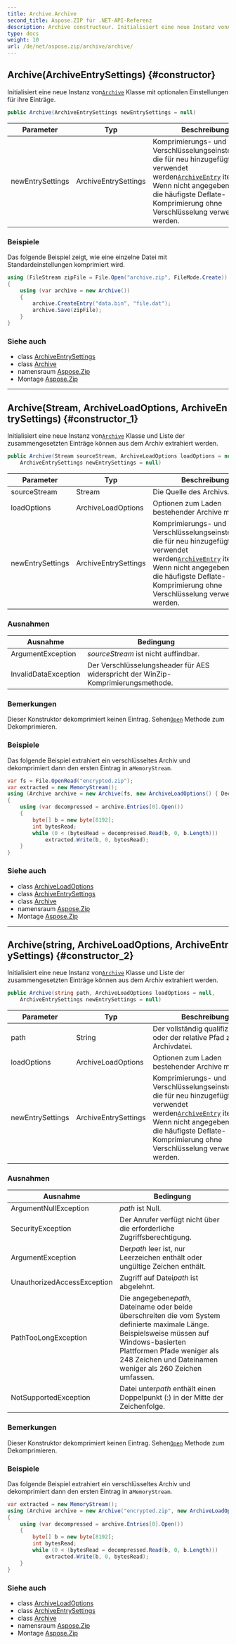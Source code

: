 ```yaml
---
title: Archive.Archive
second_title: Aspose.ZIP für .NET-API-Referenz
description: Archive constructeur. Initialisiert eine neue Instanz vonArchive Klasse mit optionalen Einstellungen für ihre Einträge.
type: docs
weight: 10
url: /de/net/aspose.zip/archive/archive/
---
```

## Archive(ArchiveEntrySettings) {#constructor}

Initialisiert eine neue Instanz von[`Archive`](../) Klasse mit optionalen Einstellungen für ihre Einträge.

```csharp
public Archive(ArchiveEntrySettings newEntrySettings = null)
```

| Parameter | Typ | Beschreibung |
| --- | --- | --- |
| newEntrySettings | ArchiveEntrySettings | Komprimierungs- und Verschlüsselungseinstellungen, die für neu hinzugefügte verwendet werden[`ArchiveEntry`](../../archiveentry/) items. Wenn nicht angegeben, würde die häufigste Deflate-Komprimierung ohne Verschlüsselung verwendet werden. |

### Beispiele

Das folgende Beispiel zeigt, wie eine einzelne Datei mit Standardeinstellungen komprimiert wird.

```csharp
using (FileStream zipFile = File.Open("archive.zip", FileMode.Create))
{
    using (var archive = new Archive())
    {
        archive.CreateEntry("data.bin", "file.dat");
        archive.Save(zipFile);
    }
}
```

### Siehe auch

* class [ArchiveEntrySettings](../../../aspose.zip.saving/archiveentrysettings/)
* class [Archive](../)
* namensraum [Aspose.Zip](../../archive/)
* Montage [Aspose.Zip](../../../)

---

## Archive(Stream, ArchiveLoadOptions, ArchiveEntrySettings) {#constructor_1}

Initialisiert eine neue Instanz von[`Archive`](../) Klasse und Liste der zusammengesetzten Einträge können aus dem Archiv extrahiert werden.

```csharp
public Archive(Stream sourceStream, ArchiveLoadOptions loadOptions = null, 
    ArchiveEntrySettings newEntrySettings = null)
```

| Parameter | Typ | Beschreibung |
| --- | --- | --- |
| sourceStream | Stream | Die Quelle des Archivs. |
| loadOptions | ArchiveLoadOptions | Optionen zum Laden bestehender Archive mit. |
| newEntrySettings | ArchiveEntrySettings | Komprimierungs- und Verschlüsselungseinstellungen, die für neu hinzugefügte verwendet werden[`ArchiveEntry`](../../archiveentry/) items. Wenn nicht angegeben, würde die häufigste Deflate-Komprimierung ohne Verschlüsselung verwendet werden. |

### Ausnahmen

| Ausnahme | Bedingung |
| --- | --- |
| ArgumentException | *sourceStream* ist nicht auffindbar. |
| InvalidDataException | Der Verschlüsselungsheader für AES widerspricht der WinZip-Komprimierungsmethode. |

### Bemerkungen

Dieser Konstruktor dekomprimiert keinen Eintrag. Sehen[`Open`](../../archiveentry/open/) Methode zum Dekomprimieren.

### Beispiele

Das folgende Beispiel extrahiert ein verschlüsseltes Archiv und dekomprimiert dann den ersten Eintrag in a`MemoryStream`.

```csharp
var fs = File.OpenRead("encrypted.zip");
var extracted = new MemoryStream();
using (Archive archive = new Archive(fs, new ArchiveLoadOptions() { DecryptionPassword = "p@s$" }))
{
    using (var decompressed = archive.Entries[0].Open())
    {
        byte[] b = new byte[8192];
        int bytesRead;
        while (0 < (bytesRead = decompressed.Read(b, 0, b.Length)))
            extracted.Write(b, 0, bytesRead);
    }
}
```

### Siehe auch

* class [ArchiveLoadOptions](../../archiveloadoptions/)
* class [ArchiveEntrySettings](../../../aspose.zip.saving/archiveentrysettings/)
* class [Archive](../)
* namensraum [Aspose.Zip](../../archive/)
* Montage [Aspose.Zip](../../../)

---

## Archive(string, ArchiveLoadOptions, ArchiveEntrySettings) {#constructor_2}

Initialisiert eine neue Instanz von[`Archive`](../) Klasse und Liste der zusammengesetzten Einträge können aus dem Archiv extrahiert werden.

```csharp
public Archive(string path, ArchiveLoadOptions loadOptions = null, 
    ArchiveEntrySettings newEntrySettings = null)
```

| Parameter | Typ | Beschreibung |
| --- | --- | --- |
| path | String | Der vollständig qualifizierte oder der relative Pfad zur Archivdatei. |
| loadOptions | ArchiveLoadOptions | Optionen zum Laden bestehender Archive mit. |
| newEntrySettings | ArchiveEntrySettings | Komprimierungs- und Verschlüsselungseinstellungen, die für neu hinzugefügte verwendet werden[`ArchiveEntry`](../../archiveentry/) items. Wenn nicht angegeben, würde die häufigste Deflate-Komprimierung ohne Verschlüsselung verwendet werden. |

### Ausnahmen

| Ausnahme | Bedingung |
| --- | --- |
| ArgumentNullException | *path* ist Null. |
| SecurityException | Der Anrufer verfügt nicht über die erforderliche Zugriffsberechtigung. |
| ArgumentException | Der*path* leer ist, nur Leerzeichen enthält oder ungültige Zeichen enthält. |
| UnauthorizedAccessException | Zugriff auf Datei*path* ist abgelehnt. |
| PathTooLongException | Die angegebene*path*, Dateiname oder beide überschreiten die vom System definierte maximale Länge. Beispielsweise müssen auf Windows-basierten Plattformen Pfade weniger als 248 Zeichen und Dateinamen weniger als 260 Zeichen umfassen. |
| NotSupportedException | Datei unter*path* enthält einen Doppelpunkt (:) in der Mitte der Zeichenfolge. |

### Bemerkungen

Dieser Konstruktor dekomprimiert keinen Eintrag. Sehen[`Open`](../../archiveentry/open/) Methode zum Dekomprimieren.

### Beispiele

Das folgende Beispiel extrahiert ein verschlüsseltes Archiv und dekomprimiert dann den ersten Eintrag in a`MemoryStream`.

```csharp
var extracted = new MemoryStream();
using (Archive archive = new Archive("encrypted.zip", new ArchiveLoadOptions() { DecryptionPassword = "p@s$" }))
{
    using (var decompressed = archive.Entries[0].Open())
    {
        byte[] b = new byte[8192];
        int bytesRead;
        while (0 < (bytesRead = decompressed.Read(b, 0, b.Length)))
            extracted.Write(b, 0, bytesRead);
    }
}
```

### Siehe auch

* class [ArchiveLoadOptions](../../archiveloadoptions/)
* class [ArchiveEntrySettings](../../../aspose.zip.saving/archiveentrysettings/)
* class [Archive](../)
* namensraum [Aspose.Zip](../../archive/)
* Montage [Aspose.Zip](../../../)


